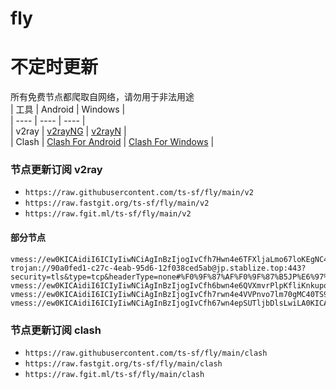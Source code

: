 # fly
# 不定时更新
所有免费节点都爬取自网络，请勿用于非法用途  
|  工具  | Android  | Windows  |  
|  ----  | ----   | ----  |  
| v2ray  | [v2rayNG](https://github.com/2dust/v2rayNG/releases) | [v2rayN](https://github.com/2dust/v2rayN/releases) |  
| Clash  | [Clash For Android](https://github.com/Kr328/ClashForAndroid/releases) | [Clash For Windows](https://github.com/Fndroid/clash_for_windows_pkg/releases) | 
  
### 节点更新订阅  v2ray
- `https://raw.githubusercontent.com/ts-sf/fly/main/v2`  
- `https://raw.fastgit.org/ts-sf/fly/main/v2`  
- `https://raw.fgit.ml/ts-sf/fly/main/v2`  
#### 部分节点  
``` 
vmess://ew0KICAidiI6ICIyIiwNCiAgInBzIjogIvCfh7Hwn4e6TFXljaLmo67loKEgNC4yTS9zIiwNCiAgImFkZCI6ICJjZi5ub2FyaWVzLmRlIiwNCiAgInBvcnQiOiAiODA4MCIsDQogICJpZCI6ICI2N2M1Y2U0NS03YjQ4LTQ3M2UtYmYyNS1lNGM4MzBiMGVkMjQiLA0KICAiYWlkIjogIjAiLA0KICAic2N5IjogImF1dG8iLA0KICAibmV0IjogIndzIiwNCiAgInR5cGUiOiAibm9uZSIsDQogICJob3N0IjogImJ1eXZtLmlpaW8ud2lraSIsDQogICJwYXRoIjogIi9hcmllcz9lZD0yMDQ4IiwNCiAgInRscyI6ICIiLA0KICAic25pIjogIiIsDQogICJhbHBuIjogIiIsDQogICJmcCI6ICIiDQp9
trojan://90a0fed1-c27c-4eab-95d6-12f038ced5ab@jp.stablize.top:443?security=tls&type=tcp&headerType=none#%F0%9F%87%AF%F0%9F%87%B5JP%E6%97%A5%E6%9C%AC
vmess://ew0KICAidiI6ICIyIiwNCiAgInBzIjogIvCfh6bwn4e6QVXmvrPlpKfliKnkupoiLA0KICAiYWRkIjogIjEzOS45OS4xMzMuODIiLA0KICAicG9ydCI6ICIxMDAwMCIsDQogICJpZCI6ICI1MjYxMDkzMi1mZjZkLTExZWQtYTA2Zi1jZjA2MTQ2N2Q4Y2MiLA0KICAiYWlkIjogIjAiLA0KICAic2N5IjogImF1dG8iLA0KICAibmV0IjogIndzIiwNCiAgInR5cGUiOiAibm9uZSIsDQogICJob3N0IjogIjEzOS45OS4xMzMuODIiLA0KICAicGF0aCI6ICIvdnBuamFudGl0IiwNCiAgInRscyI6ICIiLA0KICAic25pIjogIiIsDQogICJhbHBuIjogIiIsDQogICJmcCI6ICIiDQp9
vmess://ew0KICAidiI6ICIyIiwNCiAgInBzIjogIvCfh7rwn4e4VVPnvo7lm70gMC40TS9zIiwNCiAgImFkZCI6ICJkb3dubG9hZHZpcC5jZmQiLA0KICAicG9ydCI6ICI0NDMiLA0KICAiaWQiOiAiOTI2MjI2OTUtODA4Ny00ZjgxLTk3ZWEtMWJkOWNmZWRkZmNmIiwNCiAgImFpZCI6ICIwIiwNCiAgInNjeSI6ICJhdXRvIiwNCiAgIm5ldCI6ICJ3cyIsDQogICJ0eXBlIjogIm5vbmUiLA0KICAiaG9zdCI6ICJ1czQuZGpqYy5zYnMiLA0KICAicGF0aCI6ICIvZGpqYy91czQiLA0KICAidGxzIjogInRscyIsDQogICJzbmkiOiAiIiwNCiAgImFscG4iOiAiIg0KfQ==
vmess://ew0KICAidiI6ICIyIiwNCiAgInBzIjogIvCfh67wn4epSUTljbDlsLwiLA0KICAiYWRkIjogIjQzLjEyOS40MS4xMzgiLA0KICAicG9ydCI6ICI4MCIsDQogICJpZCI6ICJlM2IzMmVmMS02MWUzLTQ0MWItYTc5Zi00ODE1Zjk2NzQzNGUiLA0KICAiYWlkIjogIjAiLA0KICAic2N5IjogImF1dG8iLA0KICAibmV0IjogIndzIiwNCiAgInR5cGUiOiAibm9uZSIsDQogICJob3N0IjogIjQzLjEyOS40MS4xMzgiLA0KICAicGF0aCI6ICIvdHh5IiwNCiAgInRscyI6ICIiLA0KICAic25pIjogIiIsDQogICJhbHBuIjogIiIsDQogICJmcCI6ICIiDQp9
```
### 节点更新订阅  clash
- `https://raw.githubusercontent.com/ts-sf/fly/main/clash`  
- `https://raw.fastgit.org/ts-sf/fly/main/clash`  
- `https://raw.fgit.ml/ts-sf/fly/main/clash`  
